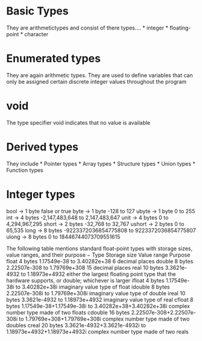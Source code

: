 Basic Types
===================================
They are arithmetictypes and consist
of there types....
    *   integer
    *   floating-point
    *   character

Enumerated types
============================================
They are again arithmetic types.
They are used to define variables that can 
only be assigned certain discrete integer
values throughout the program

void
===========================================
The type specifier void indicates that no value is 
available

Derived types
===========================================
They include 
    *   Pointer types
    *   Array types
    *   Structure types
    *   Union types
    *   Function types


Integer types
=======================================
bool    ->  1 byte      false or true
byte    ->  1 byte      -128 to 127
ubyte   ->  1 byte      0 to 255
int     ->  4 bytes     -2,147,483,648 to 2,147,483,647
unit    ->  4 bytes     0 to 4,294,967,295
short   ->  2 bytes     -32,768 to 32,767
ushort  ->  2 bytes     0 to 65,535
long    ->  8 bytes     -9223372036854775808 to 9223372036854775807
ulong   ->  8 bytes     0 to 18446744073709551615


The following table mentions standard float-point types with storage sizes, value ranges, and their purpose −
Type 	Storage size 	Value range 	Purpose
float 	4 bytes 	1.17549e-38 to 3.40282e+38 	6 decimal places
double 	8 bytes 	2.22507e-308 to 1.79769e+308 	15 decimal places
real 	10 bytes 	3.3621e-4932 to 1.18973e+4932 	either the largest floating point type that the hardware supports, or double; whichever is larger
ifloat 	4 bytes 	1.17549e-38i to 3.40282e+38i 	imaginary value type of float
idouble 	8 bytes 	2.22507e-308i to 1.79769e+308i 	imaginary value type of double
ireal 	10 bytes 	3.3621e-4932 to 1.18973e+4932 	imaginary value type of real
cfloat 	8 bytes 	1.17549e-38+1.17549e-38i to 3.40282e+38+3.40282e+38i 	complex number type made of two floats
cdouble 	16 bytes 	2.22507e-308+2.22507e-308i to 1.79769e+308+1.79769e+308i 	complex number type made of two doubles
creal 	20 bytes 	3.3621e-4932+3.3621e-4932i to 1.18973e+4932+1.18973e+4932i 	complex number type made of two reals